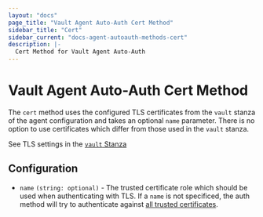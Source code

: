 ```yaml
---
layout: "docs"
page_title: "Vault Agent Auto-Auth Cert Method"
sidebar_title: "Cert"
sidebar_current: "docs-agent-autoauth-methods-cert"
description: |-
  Cert Method for Vault Agent Auto-Auth
---
```


# Vault Agent Auto-Auth Cert Method

The `cert` method uses the configured TLS certificates from the `vault` stanza of
the agent configuration and takes an optional `name` parameter. There is no option
to use certificates which differ from those used in the `vault` stanza.

See TLS settings in the [`vault` Stanza](https://vaultproject.io/docs/agent/index.html#vault-stanza)

## Configuration

* `name` `(string: optional)` - The trusted certificate role which should be used
  when authenticating with TLS. If a `name` is not specificed, the auth method will
  try to authenticate against [all trusted certificates](https://www.vaultproject.io/docs/auth/cert.html#authentication).
